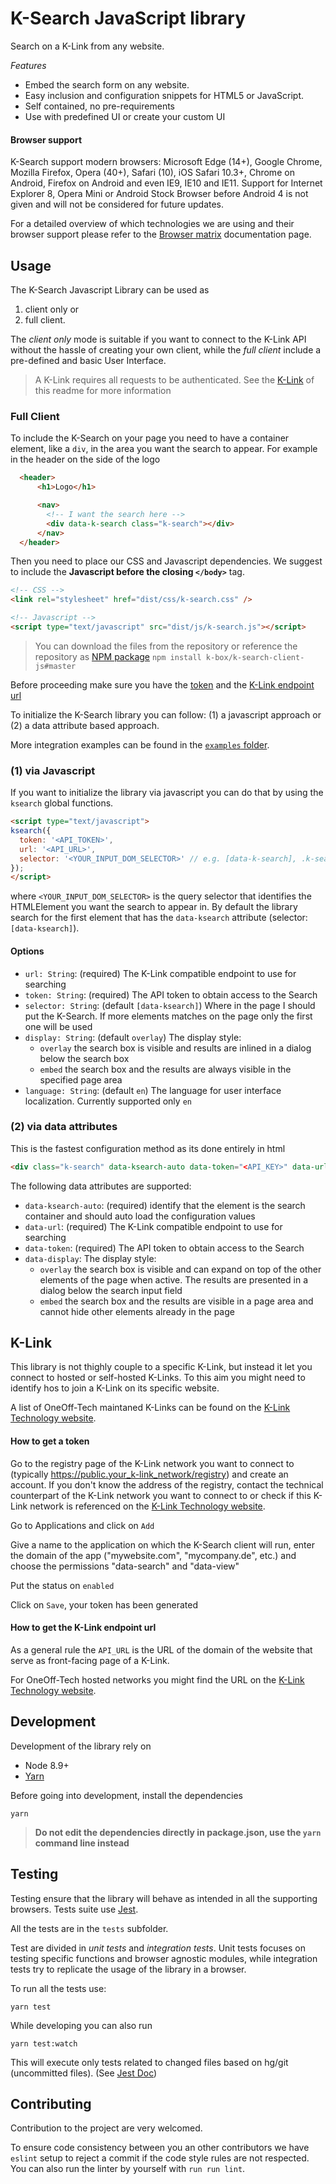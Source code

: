 # K-Search JavaScript library

Search on a K-Link from any website.

_Features_

- Embed the search form on any website.
- Easy inclusion and configuration snippets for HTML5 or JavaScript.
- Self contained, no pre-requirements
- Use with predefined UI or create your custom UI

#### Browser support

K-Search support modern browsers: Microsoft Edge (14+), Google Chrome, Mozilla Firefox,
Opera (40+), Safari (10), iOS Safari 10.3+, Chrome on Android, Firefox on Android and even IE9,
IE10 and IE11. Support for Internet Explorer 8, Opera Mini or Android Stock Browser before Android 4
is not given and will not be considered for future updates.

For a detailed overview of which technologies we are using and their browser support please
refer to the [Browser matrix](./docs/browser-matrix.md) documentation page.

## Usage

The K-Search Javascript Library can be used as 

1. client only or
2. full client.

The _client only_ mode is suitable if you want to connect to the K-Link API without the hassle of creating your 
own client, while the _full client_ include a pre-defined and basic User Interface.

> A K-Link requires all requests to be authenticated. See the [K-Link](#k-link) of this readme for more information

### Full Client

To include the K-Search on your page you need to have a container element, like a `div`, in the area you want
the search to appear. For example in the header on the side of the logo

```html
  <header>
      <h1>Logo</h1>

      <nav>
        <!-- I want the search here -->
        <div data-k-search class="k-search"></div>
      </nav>
  </header>
```

Then you need to place our CSS and Javascript dependencies.
We suggest to include the **Javascript before the closing `</body>`** tag.

```html
<!-- CSS -->
<link rel="stylesheet" href="dist/css/k-search.css" />

<!-- Javascript -->
<script type="text/javascript" src="dist/js/k-search.js"></script>
```

> You can download the files from the repository or reference the repository as [NPM package](https://docs.npmjs.com/cli/install)
> `npm install k-box/k-search-client-js#master`

Before proceeding make sure you have the [token](#token) and the [K-Link endpoint url](#endpoint)

To initialize the K-Search library you can follow: (1) a javascript approach or (2) a data attribute based approach.

More integration examples can be found in the [`examples` folder](./examples).

### (1) via Javascript

If you want to initialize the library via javascript you can do that by using the `ksearch` global functions.

```html
<script type="text/javascript">
ksearch({
  token: '<API_TOKEN>',
  url: '<API_URL>',
  selector: '<YOUR_INPUT_DOM_SELECTOR>' // e.g. [data-k-search], .k-search, ...
});
</script>
```

where `<YOUR_INPUT_DOM_SELECTOR>` is the query selector that identifies the HTMLElement you want the search to appear in.
By default the library search for the first element that has the `data-ksearch` attribute (selector: `[data-ksearch]`).


#### Options

- `url: String`: (required) The K-Link compatible endpoint to use for searching
- `token: String`: (required) The API token to obtain access to the Search
- `selector: String`: (default `[data-ksearch]`) Where in the page I should put the K-Search.
   If more elements matches on the page only the first one will be used
- `display: String`: (default `overlay`) The display style:
  + `overlay` the search box is visible and results are inlined in a dialog below the search box
  + `embed` the search box and the results are always visible in the specified page area
- `language: String`: (default `en`) The language for user interface localization. Currently supported only `en`

### (2) via data attributes

This is the fastest configuration method as its done entirely in html

```html
<div class="k-search" data-ksearch-auto data-token="<API_KEY>" data-url="<URL_TO_K-LINK>"></div>
```

The following data attributes are supported:

- `data-ksearch-auto`: (required) identify that the element is the search container and should auto load
   the configuration values
- `data-url`: (required) The K-Link compatible endpoint to use for searching
- `data-token`: (required) The API token to obtain access to the Search
- `data-display`: The display style:
  + `overlay` the search box is visible and can expand on top of the other elements of the page when active. The
   results are presented in a dialog below the search input field
  + `embed` the search box and the results are visible in a page area and cannot hide other elements already in the page


## K-Link

This library is not thighly couple to a specific K-Link, but instead it let you connect to hosted or self-hosted K-Links.
To this aim you might need to identify hos to join a K-Link on its specific website.

A list of OneOff-Tech maintaned K-Links can be found on the [K-Link Technology website](https://k-link.technology/network.html).

#### <a name = 'token'>How to get a token</a>

Go to the registry page of the K-Link network you want to connect to (typically https://public.your_k-link_network/registry) and create an account. If you don't know the address of the registry, contact the technical counterpart of the K-Link network you want to connect to or check if this K-Link network is referenced on the [K-Link Technology website](https://k-link.technology/network.html).

Go to Applications and click on `Add`

Give a name to the application on which the K-Search client will run, enter the domain of the app ("mywebsite.com", "mycompany.de", etc.) and choose the permissions "data-search" and "data-view"

Put the status on `enabled`

Click on `Save`, your token has been generated

#### <a name = 'endpoint'>How to get the K-Link endpoint url</a>

As a general rule the `API_URL` is the URL of the domain of the website that serve as front-facing page of a K-Link.

For OneOff-Tech hosted networks you might find the URL on the [K-Link Technology website](https://k-link.technology/network.html).


## Development

Development of the library rely on

- Node 8.9+
- [Yarn](https://yarnpkg.com/)

Before going into development, install the dependencies

```
yarn
```

> **Do not edit the dependencies directly in package.json, use the `yarn` command line instead**

## Testing

Testing ensure that the library will behave as intended in all the supporting browsers.
Tests suite use [Jest](https://facebook.github.io/jest/).

All the tests are in the `tests` subfolder.

Test are divided in _unit tests_ and _integration tests_. Unit tests focuses on testing specific functions
and browser agnostic modules, while integration tests try to replicate the usage of the library in a browser.

To run all the tests use:

```
yarn test
```

While developing you can also run

```
yarn test:watch
```

This will execute only tests related to changed files based on hg/git (uncommitted files).
(See [Jest Doc](https://facebook.github.io/jest/docs/cli.html#running-from-the-command-line))

## Contributing

Contribution to the project are very welcomed.

To ensure code consistency between you an other contributors we have `eslint` setup to reject a commit if the code
style rules are not respected. You can also run the linter by yourself with `run run lint`.
